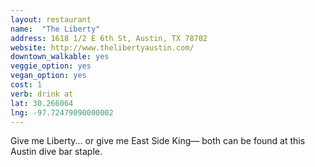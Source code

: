 ```yaml
---
layout: restaurant
name:  "The Liberty"
address: 1618 1/2 E 6th St, Austin, TX 78702
website: http://www.thelibertyaustin.com/
downtown_walkable: yes
veggie_option: yes
vegan_option: yes
cost: 1
verb: drink at
lat: 30.266064
lng: -97.72479090000002
---
```


Give me Liberty... or give me East Side King— both can be found at this Austin dive bar staple.
